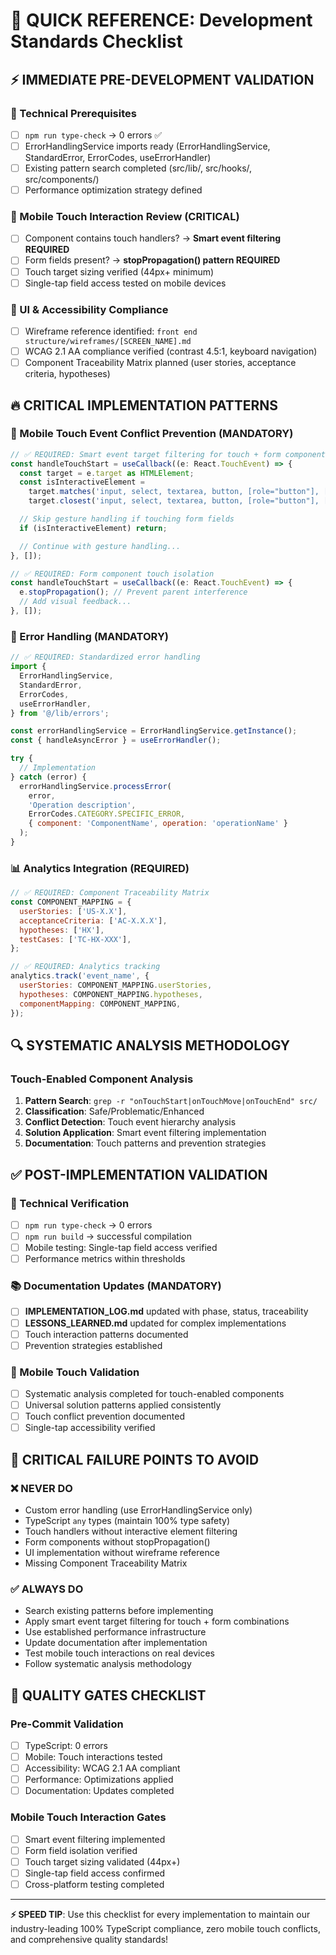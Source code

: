 # 🚀 QUICK REFERENCE: Development Standards Checklist

## ⚡ IMMEDIATE PRE-DEVELOPMENT VALIDATION

### 🔧 Technical Prerequisites

- [ ] `npm run type-check` → 0 errors ✅
- [ ] ErrorHandlingService imports ready (ErrorHandlingService, StandardError,
      ErrorCodes, useErrorHandler)
- [ ] Existing pattern search completed (src/lib/, src/hooks/, src/components/)
- [ ] Performance optimization strategy defined

### 📱 Mobile Touch Interaction Review (CRITICAL)

- [ ] Component contains touch handlers? → **Smart event filtering REQUIRED**
- [ ] Form fields present? → **stopPropagation() pattern REQUIRED**
- [ ] Touch target sizing verified (44px+ minimum)
- [ ] Single-tap field access tested on mobile devices

### 🎨 UI & Accessibility Compliance

- [ ] Wireframe reference identified:
      `front end structure/wireframes/[SCREEN_NAME].md`
- [ ] WCAG 2.1 AA compliance verified (contrast 4.5:1, keyboard navigation)
- [ ] Component Traceability Matrix planned (user stories, acceptance criteria,
      hypotheses)

## 🔥 CRITICAL IMPLEMENTATION PATTERNS

### 📱 Mobile Touch Event Conflict Prevention (MANDATORY)

```javascript
// ✅ REQUIRED: Smart event target filtering for touch + form components
const handleTouchStart = useCallback((e: React.TouchEvent) => {
  const target = e.target as HTMLElement;
  const isInteractiveElement =
    target.matches('input, select, textarea, button, [role="button"], [tabindex], a') ||
    target.closest('input, select, textarea, button, [role="button"], [tabindex], a');

  // Skip gesture handling if touching form fields
  if (isInteractiveElement) return;

  // Continue with gesture handling...
}, []);

// ✅ REQUIRED: Form component touch isolation
const handleTouchStart = useCallback((e: React.TouchEvent) => {
  e.stopPropagation(); // Prevent parent interference
  // Add visual feedback...
}, []);
```

### 🔧 Error Handling (MANDATORY)

```javascript
// ✅ REQUIRED: Standardized error handling
import {
  ErrorHandlingService,
  StandardError,
  ErrorCodes,
  useErrorHandler,
} from '@/lib/errors';

const errorHandlingService = ErrorHandlingService.getInstance();
const { handleAsyncError } = useErrorHandler();

try {
  // Implementation
} catch (error) {
  errorHandlingService.processError(
    error,
    'Operation description',
    ErrorCodes.CATEGORY.SPECIFIC_ERROR,
    { component: 'ComponentName', operation: 'operationName' }
  );
}
```

### 📊 Analytics Integration (REQUIRED)

```javascript
// ✅ REQUIRED: Component Traceability Matrix
const COMPONENT_MAPPING = {
  userStories: ['US-X.X'],
  acceptanceCriteria: ['AC-X.X.X'],
  hypotheses: ['HX'],
  testCases: ['TC-HX-XXX'],
};

// ✅ REQUIRED: Analytics tracking
analytics.track('event_name', {
  userStories: COMPONENT_MAPPING.userStories,
  hypotheses: COMPONENT_MAPPING.hypotheses,
  componentMapping: COMPONENT_MAPPING,
});
```

## 🔍 SYSTEMATIC ANALYSIS METHODOLOGY

### Touch-Enabled Component Analysis

1. **Pattern Search**: `grep -r "onTouchStart|onTouchMove|onTouchEnd" src/`
2. **Classification**: Safe/Problematic/Enhanced
3. **Conflict Detection**: Touch event hierarchy analysis
4. **Solution Application**: Smart event filtering implementation
5. **Documentation**: Touch patterns and prevention strategies

## ✅ POST-IMPLEMENTATION VALIDATION

### 🔧 Technical Verification

- [ ] `npm run type-check` → 0 errors
- [ ] `npm run build` → successful compilation
- [ ] Mobile testing: Single-tap field access verified
- [ ] Performance metrics within thresholds

### 📚 Documentation Updates (MANDATORY)

- [ ] **IMPLEMENTATION_LOG.md** updated with phase, status, traceability
- [ ] **LESSONS_LEARNED.md** updated for complex implementations
- [ ] Touch interaction patterns documented
- [ ] Prevention strategies established

### 📱 Mobile Touch Validation

- [ ] Systematic analysis completed for touch-enabled components
- [ ] Universal solution patterns applied consistently
- [ ] Touch conflict prevention documented
- [ ] Single-tap accessibility verified

## 🚨 CRITICAL FAILURE POINTS TO AVOID

### ❌ NEVER DO

- Custom error handling (use ErrorHandlingService only)
- TypeScript `any` types (maintain 100% type safety)
- Touch handlers without interactive element filtering
- Form components without stopPropagation()
- UI implementation without wireframe reference
- Missing Component Traceability Matrix

### ✅ ALWAYS DO

- Search existing patterns before implementing
- Apply smart event target filtering for touch + form combinations
- Use established performance infrastructure
- Update documentation after implementation
- Test mobile touch interactions on real devices
- Follow systematic analysis methodology

## 🎯 QUALITY GATES CHECKLIST

### Pre-Commit Validation

- [ ] TypeScript: 0 errors
- [ ] Mobile: Touch interactions tested
- [ ] Accessibility: WCAG 2.1 AA compliant
- [ ] Performance: Optimizations applied
- [ ] Documentation: Updates completed

### Mobile Touch Interaction Gates

- [ ] Smart event filtering implemented
- [ ] Form field isolation verified
- [ ] Touch target sizing validated (44px+)
- [ ] Single-tap field access confirmed
- [ ] Cross-platform testing completed

---

**⚡ SPEED TIP**: Use this checklist for every implementation to maintain our
industry-leading 100% TypeScript compliance, zero mobile touch conflicts, and
comprehensive quality standards!
